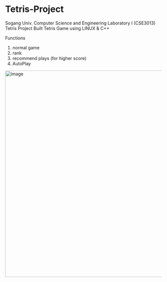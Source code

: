 # Tetris-Project
Sogang Univ. Computer Science and Engineering Laboratory I (CSE3013) Tetris Project
Built Tetris Game using LINUX & C++

Functions
1. normal game
2. rank
3. recommend plays (for higher score)
4. AutoPlay

<img width="662" alt="image" src="https://user-images.githubusercontent.com/72432673/212217063-ed57b5db-5e25-4830-bf4e-7b657a9488a4.png">
